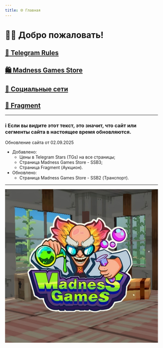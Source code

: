 ```yaml
---
title: 🌐 Главная
---
```


# 👋🏻 Добро пожаловать!

## [📜 Telegram Rules](./TGRules.md)
## [🛍️ Madness Games Store](./MGSMain.md)
## [🔗 Социальные сети](./links.md)
## [💎 Fragment](./Fragment.md)

- - - - -

### ℹ️ Если вы видите этот текст, это значит, что сайт или сегменты сайта в настоящее время обновляются. 

Обновление сайта от 02.09.2025

 - Добавлено:
   - Цены в Telegram Stars (TGs) на все страницы;
   - Страница Madness Games Store - SSB3;
   - Страница Fragment (Аукцион).
 - Обновлено:
   - Страница Madness Games Store - SSB2 (Транспорт).

- - - - -

![MGSlogo](https://github.com/GamzeeChert/gamzeechert.github.io/blob/main/_madnessgamesstore%2F_pictures%2FMGSlogo.jpg?raw=true)